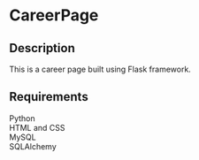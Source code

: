 # CareerPage

## Description
This is a career page built using Flask framework.

## Requirements
Python
<br>HTML and CSS
<br>MySQL
<br>SQLAlchemy

##

